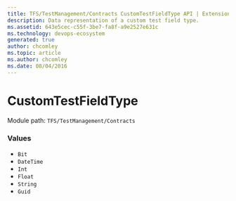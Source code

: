 ```yaml
---
title: TFS/TestManagement/Contracts CustomTestFieldType API | Extensions for Azure DevOps Services
description: Data representation of a custom test field type.
ms.assetid: 643e5cec-c55f-3be7-fa8f-a9e2527e631c
ms.technology: devops-ecosystem
generated: true
author: chcomley
ms.topic: article
ms.author: chcomley
ms.date: 08/04/2016
---
```


# CustomTestFieldType

Module path: `TFS/TestManagement/Contracts`

### Values

* `Bit` 
* `DateTime` 
* `Int` 
* `Float` 
* `String` 
* `Guid` 
